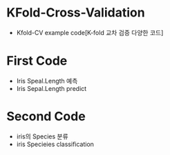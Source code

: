 # KFold-Cross-Validation
- Kfold-CV example code[K-fold 교차 검증 다양한 코드]

# First Code
- Iris Speal.Length 예측
- Iris Sepal.Length predict

# Second Code
- iris의 Species 분류 
- iris Specieies classification
